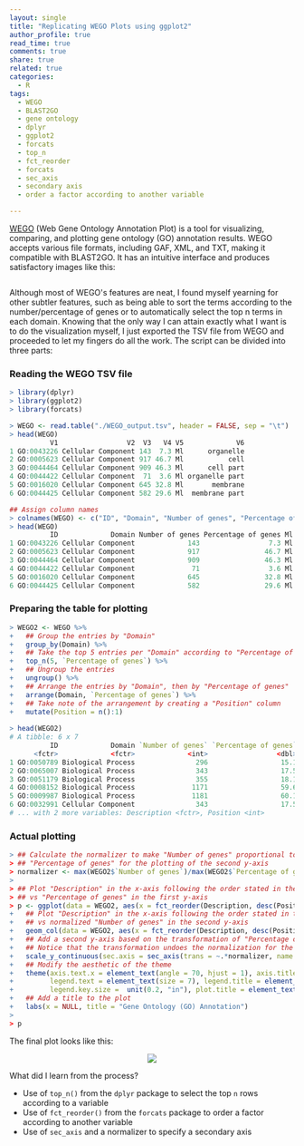 ```yaml
---
layout: single
title: "Replicating WEGO Plots using ggplot2"
author_profile: true
read_time: true
comments: true
share: true
related: true
categories:
  - R
tags:
  - WEGO
  - BLAST2GO
  - gene ontology
  - dplyr
  - ggplot2
  - forcats
  - top_n
  - fct_reorder
  - forcats
  - sec_axis
  - secondary axis
  - order a factor according to another variable

---
```


<a href="http://wego.genomics.org.cn/">WEGO</a> (Web Gene Ontology Annotation Plot) is a tool for visualizing, comparing, and plotting gene ontology (GO) annotation results. WEGO accepts various file formats, including GAF, XML, and TXT, making it compatible with BLAST2GO. It has an intuitive interface and produces satisfactory images like this:

<image>

Although most of WEGO's features are neat, I found myself yearning for other subtler features, such as being able to sort the terms according to the number/percentage of genes or to automatically select the top n terms in each domain. Knowing that the only way I can attain exactly what I want is to do the visualization myself, I just exported the TSV file from WEGO and proceeded to let my fingers do all the work. The script can be divided into three parts:

<!-- readmore -->

### Reading the WEGO TSV file

```R
> library(dplyr)
> library(ggplot2)
> library(forcats)

> WEGO <- read.table("./WEGO_output.tsv", header = FALSE, sep = "\t")
> head(WEGO)
          V1                 V2  V3   V4 V5             V6
1 GO:0043226 Cellular Component 143  7.3 Ml      organelle
2 GO:0005623 Cellular Component 917 46.7 Ml           cell
3 GO:0044464 Cellular Component 909 46.3 Ml      cell part
4 GO:0044422 Cellular Component  71  3.6 Ml organelle part
5 GO:0016020 Cellular Component 645 32.8 Ml       membrane
6 GO:0044425 Cellular Component 582 29.6 Ml  membrane part

## Assign column names
> colnames(WEGO) <- c("ID", "Domain", "Number of genes", "Percentage of genes", "Ml", "Description")
> head(WEGO)
          ID             Domain Number of genes Percentage of genes Ml    Description
1 GO:0043226 Cellular Component             143                 7.3 Ml      organelle
2 GO:0005623 Cellular Component             917                46.7 Ml           cell
3 GO:0044464 Cellular Component             909                46.3 Ml      cell part
4 GO:0044422 Cellular Component              71                 3.6 Ml organelle part
5 GO:0016020 Cellular Component             645                32.8 Ml       membrane
6 GO:0044425 Cellular Component             582                29.6 Ml  membrane part
```

### Preparing the table for plotting

```R
> WEGO2 <- WEGO %>%
+   ## Group the entries by "Domain"
+   group_by(Domain) %>%
+   ## Take the top 5 entries per "Domain" according to "Percentage of genes"
+   top_n(5, `Percentage of genes`) %>% 
+   ## Ungroup the entries
+   ungroup() %>% 
+   ## Arrange the entries by "Domain", then by "Percentage of genes"
+   arrange(Domain, `Percentage of genes`) %>% 
+   ## Take note of the arrangement by creating a "Position" column
+   mutate(Position = n():1)  
 
> head(WEGO2)
# A tibble: 6 x 7
          ID             Domain `Number of genes` `Percentage of genes`     MI
      <fctr>             <fctr>             <int>                 <dbl> <fctr>
1 GO:0050789 Biological Process               296                  15.1     Ml
2 GO:0065007 Biological Process               343                  17.5     Ml
3 GO:0051179 Biological Process               355                  18.1     Ml
4 GO:0008152 Biological Process              1171                  59.6     Ml
5 GO:0009987 Biological Process              1181                  60.1     Ml
6 GO:0032991 Cellular Component               343                  17.5     Ml
# ... with 2 more variables: Description <fctr>, Position <int>
```

### Actual plotting

```R
> ## Calculate the normalizer to make "Number of genes" proportional to 
> ## "Percentage of genes" for the plotting of the second y-axis
> normalizer <- max(WEGO2$`Number of genes`)/max(WEGO2$`Percentage of genes`)
> 
> ## Plot "Description" in the x-axis following the order stated in the "Position" column
> ## vs "Percentage of genes" in the first y-axis
> p <- ggplot(data = WEGO2, aes(x = fct_reorder(Description, desc(Position)), y = `Percentage of genes`, fill = Domain)) +
+   ## Plot "Description" in the x-axis following the order stated in the "Position" column
+   ## vs normalized "Number of genes" in the second y-axis
+   geom_col(data = WEGO2, aes(x = fct_reorder(Description, desc(Position)), y = `Number of genes`/normalizer)) +
+   ## Add a second y-axis based on the transformation of "Percentage of genes" to "Number of genes".
+   ## Notice that the transformation undoes the normalization for the earlier geom_col.
+   scale_y_continuous(sec.axis = sec_axis(trans = ~.*normalizer, name = "Number of genes")) +
+   ## Modify the aesthetic of the theme
+   theme(axis.text.x = element_text(angle = 70, hjust = 1), axis.title.y = element_text(size = 8),
+         legend.text = element_text(size = 7), legend.title = element_text(size = 8),
+         legend.key.size =  unit(0.2, "in"), plot.title = element_text(size = 11, hjust = 0.5)) +
+   ## Add a title to the plot
+   labs(x = NULL, title = "Gene Ontology (GO) Annotation")
> 
> p
```

The final plot looks like this:

<p align="center"><img src="https://raw.githubusercontent.com/sarahpenir/sarahpenir.github.io/master/_posts/images/2018-05-10-WEGO.png"></p>

What did I learn from the process?

* Use of ```top_n()``` from the ```dplyr``` package to select the top ```n``` rows according to a variable
* Use of ```fct_reorder()``` from the ```forcats``` package to order a factor according to another variable
* Use of ```sec_axis``` and a normalizer to specify a secondary axis
